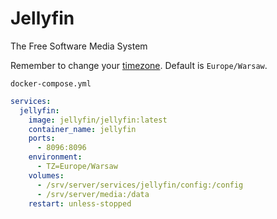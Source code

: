 # Jellyfin
The Free Software Media System

Remember to change your [timezone](https://kevinnovak.github.io/Time-Zone-Picker/). Default is ``Europe/Warsaw``.

``docker-compose.yml``
```yaml
services:
  jellyfin:
    image: jellyfin/jellyfin:latest
    container_name: jellyfin
    ports:
      - 8096:8096
    environment:
      - TZ=Europe/Warsaw
    volumes:
      - /srv/server/services/jellyfin/config:/config
      - /srv/server/media:/data
    restart: unless-stopped
```